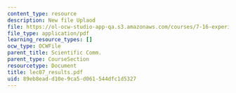 ```yaml
---
content_type: resource
description: New file Uplaod
file: https://ol-ocw-studio-app-qa.s3.amazonaws.com/courses/7-16-experimental-molecular-biology-biotechnology-ii-spring-2005/89eb8eadd10e9ca5d061544dfc1d5327_lec07_results.pdf
file_type: application/pdf
learning_resource_types: []
ocw_type: OCWFile
parent_title: Scientific Comm.
parent_type: CourseSection
resourcetype: Document
title: lec07_results.pdf
uid: 89eb8ead-d10e-9ca5-d061-544dfc1d5327
---
```

